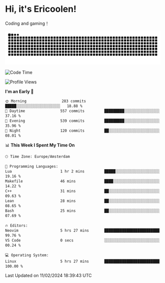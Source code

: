 # Hi, it's Ericoolen!
Coding and gaming！

<picture>
  <source media="(prefers-color-scheme: dark)" srcset="https://raw.githubusercontent.com/Eric-Song-Nop/Eric-Song-Nop/output/github-contribution-grid-snake-dark.svg">
  <source media="(prefers-color-scheme: light)" srcset="https://raw.githubusercontent.com/Eric-Song-Nop/Eric-Song-Nop/output/github-contribution-grid-snake.svg">
  <img alt="github contribution grid snake animation" src="https://raw.githubusercontent.com/Eric-Song-Nop/Eric-Song-Nop/output/github-contribution-grid-snake.svg">
</picture>

<!--START_SECTION:waka-->
![Code Time](http://img.shields.io/badge/Code%20Time-1%2C175%20hrs%2011%20mins-blue)

![Profile Views](http://img.shields.io/badge/Profile%20Views-9-blue)

**I'm an Early 🐤** 

```text
🌞 Morning                283 commits         █████░░░░░░░░░░░░░░░░░░░░   18.88 % 
🌆 Daytime                557 commits         █████████░░░░░░░░░░░░░░░░   37.16 % 
🌃 Evening                539 commits         █████████░░░░░░░░░░░░░░░░   35.96 % 
🌙 Night                  120 commits         ██░░░░░░░░░░░░░░░░░░░░░░░   08.01 % 
```


📊 **This Week I Spent My Time On** 

```text
🕑︎ Time Zone: Europe/Amsterdam

💬 Programming Languages: 
Lua                      1 hr 2 mins         █████░░░░░░░░░░░░░░░░░░░░   19.16 % 
Makefile                 46 mins             ████░░░░░░░░░░░░░░░░░░░░░   14.22 % 
C++                      31 mins             ██░░░░░░░░░░░░░░░░░░░░░░░   09.63 % 
Lean                     28 mins             ██░░░░░░░░░░░░░░░░░░░░░░░   08.65 % 
Bash                     25 mins             ██░░░░░░░░░░░░░░░░░░░░░░░   07.69 % 

🔥 Editors: 
Neovim                   5 hrs 27 mins       █████████████████████████   99.76 % 
VS Code                  0 secs              ░░░░░░░░░░░░░░░░░░░░░░░░░   00.24 % 

💻 Operating System: 
Linux                    5 hrs 27 mins       █████████████████████████   100.00 % 
```


 Last Updated on 11/02/2024 18:39:43 UTC
<!--END_SECTION:waka-->
